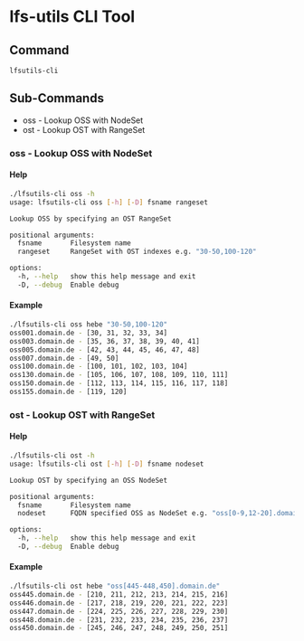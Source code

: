 # lfs-utils CLI Tool

## Command

`lfsutils-cli`

## Sub-Commands

* oss - Lookup OSS with NodeSet
* ost - Lookup OST with RangeSet

### oss - Lookup OSS with NodeSet

#### Help

```bash
./lfsutils-cli oss -h
usage: lfsutils-cli oss [-h] [-D] fsname rangeset

Lookup OSS by specifying an OST RangeSet

positional arguments:
  fsname       Filesystem name
  rangeset     RangeSet with OST indexes e.g. "30-50,100-120"

options:
  -h, --help   show this help message and exit
  -D, --debug  Enable debug
```

#### Example

```bash
./lfsutils-cli oss hebe "30-50,100-120"
oss001.domain.de - [30, 31, 32, 33, 34]
oss003.domain.de - [35, 36, 37, 38, 39, 40, 41]
oss005.domain.de - [42, 43, 44, 45, 46, 47, 48]
oss007.domain.de - [49, 50]
oss100.domain.de - [100, 101, 102, 103, 104]
oss130.domain.de - [105, 106, 107, 108, 109, 110, 111]
oss150.domain.de - [112, 113, 114, 115, 116, 117, 118]
oss155.domain.de - [119, 120]
```

### ost - Lookup OST with RangeSet

#### Help

```bash
./lfsutils-cli ost -h
usage: lfsutils-cli ost [-h] [-D] fsname nodeset

Lookup OST by specifying an OSS NodeSet

positional arguments:
  fsname       Filesystem name
  nodeset      FQDN specified OSS as NodeSet e.g. "oss[0-9,12-20].domain"

options:
  -h, --help   show this help message and exit
  -D, --debug  Enable debug
```

#### Example

```bash
./lfsutils-cli ost hebe "oss[445-448,450].domain.de"
oss445.domain.de - [210, 211, 212, 213, 214, 215, 216]
oss446.domain.de - [217, 218, 219, 220, 221, 222, 223]
oss447.domain.de - [224, 225, 226, 227, 228, 229, 230]
oss448.domain.de - [231, 232, 233, 234, 235, 236, 237]
oss450.domain.de - [245, 246, 247, 248, 249, 250, 251]
```